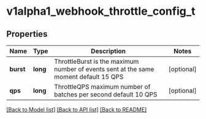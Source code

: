 # v1alpha1_webhook_throttle_config_t

## Properties
Name | Type | Description | Notes
------------ | ------------- | ------------- | -------------
**burst** | **long** | ThrottleBurst is the maximum number of events sent at the same moment default 15 QPS | [optional] 
**qps** | **long** | ThrottleQPS maximum number of batches per second default 10 QPS | [optional] 

[[Back to Model list]](../README.md#documentation-for-models) [[Back to API list]](../README.md#documentation-for-api-endpoints) [[Back to README]](../README.md)


